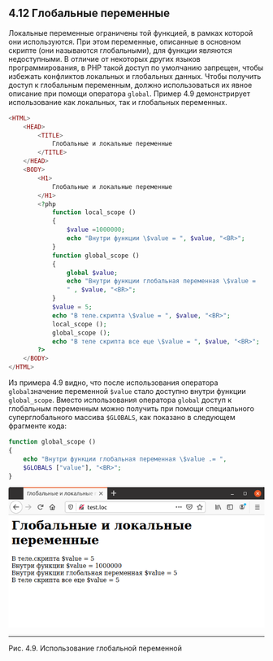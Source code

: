 ## 4.12 Глобальные переменные
Локальные переменные ограничены той функцией, в рамках которой они 
используются. При этом переменные, описанные в основном скрипте (они 
называются глобальными), для функции являются недоступными. В отличие от некоторых других языков программирования, в РНР такой доступ по умолчанию запрещен, чтобы избежать конфликтов локальных и глобальных данных. Чтобы получить доступ к глобальным переменным, должно использоваться их явное описание при помощи оператора  `global`. Пример 4.9 демонстрирует использование как локальных, так и глобальных переменных.
```php
<HTML>
    <HEAD>
        <TITLE>
            Глобальные и локальные переменные
        </TITLE>
    </HEAD>
    <BODY>
        <H1>
            Глобальные и локальные переменные
        </H1>
        <?php
            function local_scope ()
            {
                $value =1000000;
                echo "Внутри функции \$value = ", $value, "<BR>";
            }
            function global_scope ()
            {
                global $value;
                echo "Внутри функции глобальная переменная \$value =
                " , $value, "<BR>";
            }
            $value = 5;
            echo "В теле.скрипта \$value = ", $value, "<BR>";
            local_scope ();
            global_scope ();
            echo "В теле скрипта все еце \$value = ", $value, "<BR>";
        ?>
    </BODY>
</HTML>
```
Из примера 4.9 видно, что после использования оператора `global`значение переменной `$value` стало доступно внутри функции `global_scope`. Вместо использования оператора `global` доступ к глобальным переменным можно получить при помощи специального суперглобального массива `$GLOBALS`, как показано в следующем фрагменте кода:
```php
function global_scope ()
{
    echo "Внутри функции глобальная переменная \$value .= ",
    $GLOBALS ["value"], "<BR>";
}
```
![Глобальные переменные](images/globalnye-peremennye.png)
*****  
Рис. 4.9. Использование глобальной переменной
